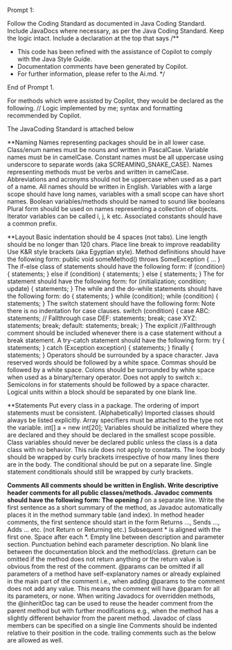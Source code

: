 Prompt 1:

Follow the Coding Standard as documented in Java Coding Standard. Include JavaDocs where necessary, as per the Java Coding Standard.
Keep the logic intact. Include a declaration at the top that says 
/**
 * This code has been refined with the assistance of Copilot to comply with the Java Style Guide.
 * Documentation comments have been generated by Copilot.
 * For further information, please refer to the Ai.md.
 */

End of Prompt 1.

For methods which were assisted by Copilot, they would be declared as the following.
// Logic implemented by me; syntax and formatting recommended by Copilot.

The JavaCoding Standard is attached below

**Naming
Names representing packages should be in all lower case.
Class/enum names must be nouns and written in PascalCase.
Variable names must be in camelCase.
Constant names must be all uppercase using underscore to separate words (aka SCREAMING_SNAKE_CASE).
Names representing methods must be verbs and written in camelCase.
Abbreviations and acronyms should not be uppercase when used as a part of a name.
All names should be written in English.
Variables with a large scope should have long names, variables with a small scope can have short names.
Boolean variables/methods should be named to sound like booleans
Plural form should be used on names representing a collection of objects.
Iterator variables can be called i, j, k etc.
Associated constants should have a common prefix.

**Layout
Basic indentation should be 4 spaces (not tabs).
Line length should be no longer than 120 chars.
Place line break to improve readability
Use K&R style brackets (aka Egyptian style).
Method definitions should have the following form:
    public void someMethod() throws SomeException {
        ...
    }
The if-else class of statements should have the following form:
    if (condition) {
        statements;
    } else if (condition) {
        statements;
    } else {
        statements;
    }
The for statement should have the following form:
    for (initialization; condition; update) {
        statements;
    }
The while and the do-while statements should have the following form:
    do {
        statements;
    } while (condition);
    while (condition) {
        statements;
    }
The switch statement should have the following form: Note there is no indentation for case clauses.
    switch (condition) {
    case ABC:
        statements;
        // Fallthrough
    case DEF:
        statements;
        break;
    case XYZ:
        statements;
        break;
    default:
        statements;
        break;
    }
The explicit //Fallthrough comment should be included whenever there is a case statement without a break statement.
A try-catch statement should have the following form:
    try {
        statements;
    } catch (Exception exception) {
        statements;
    } finally {
        statements;
    }
Operators should be surrounded by a space character.
Java reserved words should be followed by a white space.
Commas should be followed by a white space.
Colons should be surrounded by white space when used as a binary/ternary operator. Does not apply to switch x:. Semicolons in for statements should be followed by a space character.
Logical units within a block should be separated by one blank line.

**Statements
Put every class in a package.
The ordering of import statements must be consistent. (Alphabetically)
Imported classes should always be listed explicitly.
Array specifiers must be attached to the type not the variable.
    int[] a = new int[20];
Variables should be initialized where they are declared and they should be declared in the smallest scope possible.
Class variables should never be declared public unless the class is a data class with no behavior. This rule does not apply to constants.
The loop body should be wrapped by curly brackets irrespective of how many lines there are in the body.
The conditional should be put on a separate line.
Single statement conditionals should still be wrapped by curly brackets.


**Comments
All comments should be written in English.
Write descriptive header comments for all public classes/methods.
Javadoc comments should have the following form:
The opening /** on a separate line.
Write the first sentence as a short summary of the method, as Javadoc automatically places it in the method summary table (and index).
In method header comments, the first sentence should start in the form Returns ..., Sends ..., Adds ... etc. (not Return or Returning etc.)
Subsequent * is aligned with the first one.
Space after each *.
Empty line between description and parameter section.
Punctuation behind each parameter description.
No blank line between the documentation block and the method/class.
@return can be omitted if the method does not return anything or the return value is obvious from the rest of the comment.
@params can be omitted if all parameters of a method have self-explanatory names or already explained in the main part of the comment i.e., when adding @params to the comment does not add any value. This means the comment will have @param for all its parameters, or none.
When writing Javadocs for overridden methods, the @inheritDoc tag can be used to reuse the header comment from the parent method but with further modifications e.g., when the method has a slightly different behavior from the parent method.
Javadoc of class members can be specified on a single line
Comments should be indented relative to their position in the code.
trailing comments such as the below are allowed as well.